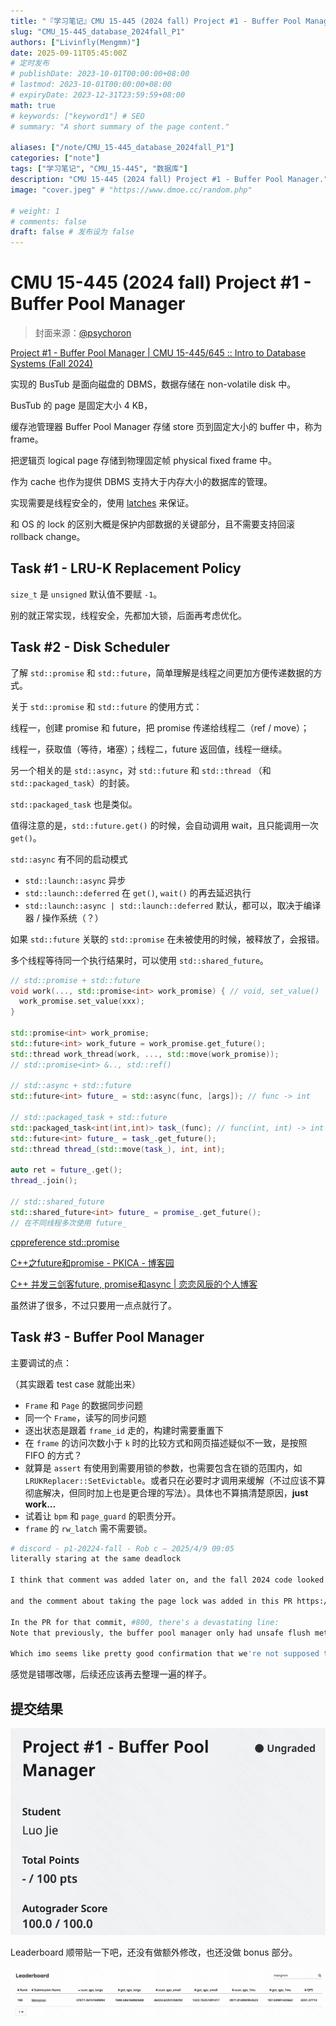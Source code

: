 ```yaml
---
title: "『学习笔记』CMU 15-445 (2024 fall) Project #1 - Buffer Pool Manager"
slug: "CMU_15-445_database_2024fall_P1"
authors: ["Livinfly(Mengmm)"]
date: 2025-09-11T05:45:00Z
# 定时发布
# publishDate: 2023-10-01T00:00:00+08:00
# lastmod: 2023-10-01T00:00:00+08:00
# expiryDate: 2023-12-31T23:59:59+08:00
math: true
# keywords: ["keyword1"] # SEO
# summary: "A short summary of the page content."

aliases: ["/note/CMU_15-445_database_2024fall_P1"]
categories: ["note"]
tags: ["学习笔记", "CMU_15-445", "数据库"]
description: "CMU 15-445 (2024 fall) Project #1 - Buffer Pool Manager."
image: "cover.jpeg" # "https://www.dmoe.cc/random.php"

# weight: 1
# comments: false
draft: false # 发布设为 false
---
```


# CMU 15-445 (2024 fall) Project #1 - Buffer Pool Manager

> 封面来源：[@psychoron](https://x.com/psychoron/status/1868253168645349484)

[Project #1 - Buffer Pool Manager | CMU 15-445/645 :: Intro to Database Systems (Fall 2024)](https://15445.courses.cs.cmu.edu/fall2024/project1/)

实现的 BusTub 是面向磁盘的 DBMS，数据存储在 non-volatile disk 中。

BusTub 的 page 是固定大小 4 KB，

缓存池管理器 Buffer Pool Manager 存储 store 页到固定大小的 buffer 中，称为 frame。

把逻辑页 logical page 存储到物理固定帧 physical fixed frame 中。

作为 cache 也作为提供 DBMS 支持大于内存大小的数据库的管理。

实现需要是线程安全的，使用 [latches](https://stackoverflow.com/a/42464336) 来保证。

和 OS 的 lock 的区别大概是保护内部数据的关键部分，且不需要支持回滚 rollback change。

## Task #1 - LRU-K Replacement Policy

`size_t` 是 `unsigned` 默认值不要赋 `-1`。

别的就正常实现，线程安全，先都加大锁，后面再考虑优化。

## Task #2 - Disk Scheduler

了解 `std::promise` 和 `std::future`，简单理解是线程之间更加方便传递数据的方式。

关于 `std::promise` 和 `std::future` 的使用方式：

线程一，创建 promise 和 future，把 promise 传递给线程二（ref / move）；

线程一，获取值（等待，堵塞）；线程二，future 返回值，线程一继续。

另一个相关的是 `std::async`，对 `std::future` 和 `std::thread` （和 `std::packaged_task`）的封装。

`std::packaged_task` 也是类似。

值得注意的是，`std::future.get()` 的时候，会自动调用 wait，且只能调用一次 `get()`。

`std::async` 有不同的启动模式

- `std::launch::async` 异步
- `std::launch::deferred` 在 `get()`, `wait()` 的再去延迟执行
- `std::launch::async | std::launch::deferred` 默认，都可以，取决于编译器 / 操作系统（？）

如果 `std::future` 关联的 `std::promise` 在未被使用的时候，被释放了，会报错。

多个线程等待同一个执行结果时，可以使用 `std::shared_future`。

```cpp
// std::promise + std::future
void work(..., std::promise<int> work_promise) { // void, set_value()
  work_promise.set_value(xxx);
}

std::promise<int> work_promise;
std::future<int> work_future = work_promise.get_future();
std::thread work_thread(work, ..., std::move(work_promise));
// std::promise<int> &.., std::ref()

// std::async + std::future
std::future<int> future_ = std::async(func, [args]); // func -> int

// std::packaged_task + std::future
std::packaged_task<int(int,int)> task_(func); // func(int, int) -> int
std::future<int> future_ = task_.get_future();
std::thread thread_(std::move(task_), int, int);

auto ret = future_.get();
thread_.join();

// std::shared_future
std::shared_future<int> future_ = promise_.get_future();
// 在不同线程多次使用 future_
```

[cppreference std::promise](https://en.cppreference.com/w/cpp/thread/promise)

[C++之future和promise - PKICA - 博客园](https://www.cnblogs.com/guxuanqing/p/11360572.html)

[C++ 并发三剑客future, promise和async | 恋恋风辰的个人博客](https://www.limerence2017.com/2023/09/17/concpp07/)

虽然讲了很多，不过只要用一点点就行了。

## Task #3 - Buffer Pool Manager

主要调试的点：

（其实跟着 test case 就能出来）

- `Frame` 和 `Page` 的数据同步问题
- 同一个 `Frame`，读写的同步问题
- 逐出状态是跟着 `frame_id` 走的，构建时需要重置下
- 在 `frame` 的访问次数小于 `k` 时的比较方式和网页描述疑似不一致，是按照 FIFO 的方式？
- 就算是 `assert` 有使用到需要用锁的参数，也需要包含在锁的范围内，如 `LRUKReplacer::SetEvictable`。或者只在必要时才调用来缓解（不过应该不算彻底解决，但同时加上也是更合理的写法）。具体也不算搞清楚原因，**just work...**
- 试着让 `bpm` 和 `page_guard` 的职责分开。
- `frame` 的 `rw_latch` 需不需要锁。

```bash
# discord - p1-20224-fall - Rob c — 2025/4/9 09:05
literally staring at the same deadlock

I think that comment was added later on, and the fall 2024 code looked like this: https://github.com/cmu-db/bustub/blob/01a64ffdbad34b4bf0693096382c44e3107ba690/src/buffer/buffer_pool_manager.cpp

and the comment about taking the page lock was added in this PR https://github.com/cmu-db/bustub/commit/3e933255eff5600b8d083cca73ad583ec9f6e6a4

In the PR for that commit, #800, there's a devastating line:
Note that previously, the buffer pool manager only had unsafe flush methods.

Which imo seems like pretty good confirmation that we're not supposed to lock.

```

感觉是错哪改哪，后续还应该再去整理一遍的样子。

## 提交结果

![Gradescope 提交结果](figures/1757569968819.png)

Leaderboard 顺带贴一下吧，还没有做额外修改，也还没做 bonus 部分。

![Gradescope Leaderboard 结果](figures/1757570013315.png)